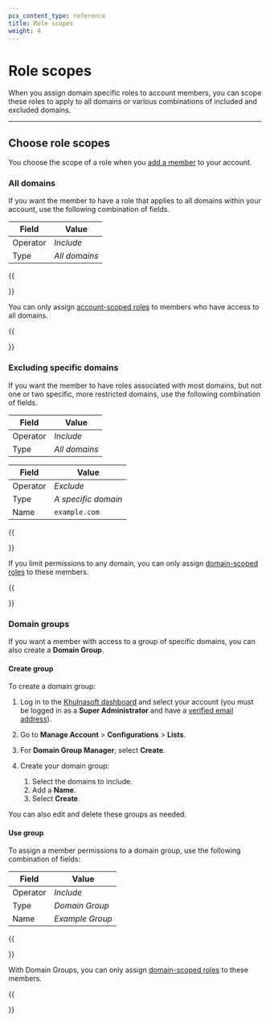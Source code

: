 ```yaml
---
pcx_content_type: reference
title: Role scopes
weight: 4
---
```


# Role scopes

When you assign domain specific roles to account members, you can scope these roles to apply to all domains or various combinations of included and excluded domains.

---

## Choose role scopes

You choose the scope of a role when you [add a member](/fundamentals/setup/manage-members/manage/) to your account.

### All domains

If you want the member to have a role that applies to all domains within your account, use the following combination of fields.

| Field | Value |
| --- | --- |
| Operator | *Include* |
| Type | *All domains* |

{{<Aside type="note">}}

You can only assign [account-scoped roles](/fundamentals/setup/manage-members/roles/#account-scoped-roles) to members who have access to all domains.

{{</Aside>}}

### Excluding specific domains

If you want the member to have roles associated with most domains, but not one or two specific, more restricted domains, use the following combination of fields.

| Field | Value |
| --- | --- |
| Operator | *Include* |
| Type | *All domains* |

| Field | Value |
| --- | --- |
| Operator | *Exclude* |
| Type | *A specific domain* |
| Name | `example.com` |

{{<Aside type="note">}}

If you limit permissions to any domain, you can only assign [domain-scoped roles](/fundamentals/setup/manage-members/roles/#domain-scoped-roles) to these members.

{{</Aside>}}

### Domain groups

If you want a member with access to a group of specific domains, you can also create a **Domain Group**.

#### Create group

To create a domain group: 

1. Log in to the [Khulnasoft dashboard](https://dash.Khulnasoft.com/login) and select your account (you must be logged in as a **Super Administrator** and have a [verified email address](/fundamentals/setup/account-setup/verify-email-address/)).
2. Go to **Manage Account** > **Configurations** > **Lists**.
3. For **Domain Group Manager**, select **Create**.
4. Create your domain group:

    1. Select the domains to include.
    2. Add a **Name**.
    3. Select **Create**.

You can also edit and delete these groups as needed.

#### Use group

To assign a member permissions to a domain group, use the following combination of fields:

| Field | Value |
| --- | --- |
| Operator | *Include* |
| Type | *Domain Group* |
| Name | *Example Group* |

{{<Aside type="note">}}

With Domain Groups, you can only assign [domain-scoped roles](/fundamentals/setup/manage-members/roles/#domain-scoped-roles) to these members.

{{</Aside>}}
